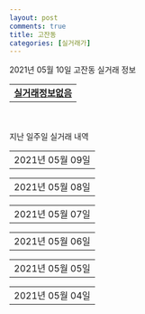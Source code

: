 ```yaml
---
layout: post
comments: true
title: 고잔동
categories: [실거래가]
---
```


2021년 05월 10일 고잔동 실거래 정보

<table>
  <tr>
    <td colspan="4" style="font-weight: bold;"><a href="https://search.naver.com/search.naver?query=실거래정보없음">실거래정보없음</a></td>
  </tr>
    
</table>
    
<div style="margin-top: 50px; margin-bottom: 13px">지난 일주일 실거래 내역</div>

  <table style="width: 100%; margin-bottom: 1px">
      <tr class="header">
        <td>2021년 05월 09일</td>
      </tr>
      <tr class="child" style="display: none">
        <td>
            
        <table>
          <tr>
            <td colspan="4" style="font-weight: bold;"><a href="https://search.naver.com/search.naver?query=실거래정보없음">실거래정보없음</a></td>
          </tr>

        </table>
    
        </td>
      </tr>
  </table>
    
  <table style="width: 100%; margin-bottom: 1px">
      <tr class="header">
        <td>2021년 05월 08일</td>
      </tr>
      <tr class="child" style="display: none">
        <td>
            
        <table>
          <tr>
            <td colspan="4" style="font-weight: bold;"><a href="https://search.naver.com/search.naver?query=고잔롯데캐슬골드파크">고잔롯데캐슬골드파크</a></td>
          </tr>

          <tr>
            <td>매매</td>
            <td>16층</td>
            <td>75.9㎡</td>
            <td>계약일 2021-04-19</td>
          </tr>
          <tr>
            <td colspan="4">63,500<br>기존최고가 63,500</td>
          </tr>
    
        </table>
        <table style="margin-top: 5px">
          <tr>
            <td colspan="4" style="font-weight: bold;"><a href="https://search.naver.com/search.naver?query=네오빌6단지">네오빌6단지</a></td>
          </tr>
    
          <tr>
            <td>전세</td>
            <td>5층</td>
            <td>84.5㎡</td>
            <td>계약일 2021-04-23</td>
          </tr>
          <tr>
            <td colspan="4">34,000</td>
          </tr>
    
        </table>
        <table style="margin-top: 5px">
          <tr>
            <td colspan="4" style="font-weight: bold;"><a href="https://search.naver.com/search.naver?query=호수공원(대림1)">호수공원(대림1)</a></td>
          </tr>
    
          <tr>
            <td>전세</td>
            <td>2층</td>
            <td>87.152㎡</td>
            <td>계약일 2021-05-07</td>
          </tr>
          <tr>
            <td colspan="4">28,000<br>기존최고가 None</td>
          </tr>
    
        </table>
    
        </td>
      </tr>
  </table>
    
  <table style="width: 100%; margin-bottom: 1px">
      <tr class="header">
        <td>2021년 05월 07일</td>
      </tr>
      <tr class="child" style="display: none">
        <td>
            
        <table>
          <tr>
            <td colspan="4" style="font-weight: bold;"><a href="https://search.naver.com/search.naver?query=주공8">주공8</a></td>
          </tr>

          <tr>
            <td>매매</td>
            <td>13층</td>
            <td>54.9㎡</td>
            <td>계약일 2021-04-07</td>
          </tr>
          <tr>
            <td colspan="4">26,500<br>기존최고가 26,500</td>
          </tr>
    
        </table>
        <table style="margin-top: 5px">
          <tr>
            <td colspan="4" style="font-weight: bold;"><a href="https://search.naver.com/search.naver?query=단원마을 금강펜테리움">단원마을 금강펜테리움</a></td>
          </tr>
    
          <tr>
            <td>전세</td>
            <td>10층</td>
            <td>68.867㎡</td>
            <td>계약일 2021-05-06</td>
          </tr>
          <tr>
            <td colspan="4">19,110</td>
          </tr>
    
        </table>
        <table style="margin-top: 5px">
          <tr>
            <td colspan="4" style="font-weight: bold;"><a href="https://search.naver.com/search.naver?query=주공8">주공8</a></td>
          </tr>
    
          <tr>
            <td>전세</td>
            <td>15층</td>
            <td>54.9㎡</td>
            <td>계약일 2021-04-24</td>
          </tr>
          <tr>
            <td colspan="4">15,000</td>
          </tr>
    
        </table>
        <table style="margin-top: 5px">
          <tr>
            <td colspan="4" style="font-weight: bold;"><a href="https://search.naver.com/search.naver?query=푸르지오4차">푸르지오4차</a></td>
          </tr>
    
          <tr>
            <td>월세</td>
            <td>6층</td>
            <td>77.8241㎡</td>
            <td>계약일 2021-04-24</td>
          </tr>
          <tr>
            <td colspan="4">40 (20,000)</td>
          </tr>
    
        </table>
        <table style="margin-top: 5px">
          <tr>
            <td colspan="4" style="font-weight: bold;"><a href="https://search.naver.com/search.naver?query=호수공원(대림1)">호수공원(대림1)</a></td>
          </tr>
    
          <tr>
            <td>전세</td>
            <td>2층</td>
            <td>134.878㎡</td>
            <td>계약일 2021-03-29</td>
          </tr>
          <tr>
            <td colspan="4">48,000<br>기존최고가 None</td>
          </tr>
    
        </table>
    
        </td>
      </tr>
  </table>
    
  <table style="width: 100%; margin-bottom: 1px">
      <tr class="header">
        <td>2021년 05월 06일</td>
      </tr>
      <tr class="child" style="display: none">
        <td>
            
        <table>
          <tr>
            <td colspan="4" style="font-weight: bold;"><a href="https://search.naver.com/search.naver?query=주공그린빌7">주공그린빌7</a></td>
          </tr>

          <tr>
            <td>매매</td>
            <td>2층</td>
            <td>75.6㎡</td>
            <td>계약일 2021-03-29</td>
          </tr>
          <tr>
            <td colspan="4">42,000<br>기존최고가 42,000</td>
          </tr>
    
        </table>
    
        </td>
      </tr>
  </table>
    
  <table style="width: 100%; margin-bottom: 1px">
      <tr class="header">
        <td>2021년 05월 05일</td>
      </tr>
      <tr class="child" style="display: none">
        <td>
            
        <table>
          <tr>
            <td colspan="4" style="font-weight: bold;"><a href="https://search.naver.com/search.naver?query=주공(9단지)">주공(9단지)</a></td>
          </tr>

          <tr>
            <td>매매</td>
            <td>11층</td>
            <td>54.9㎡</td>
            <td>계약일 2021-04-14</td>
          </tr>
          <tr>
            <td colspan="4">34,000<br>기존최고가 34,000</td>
          </tr>
    
        </table>
        <table style="margin-top: 5px">
          <tr>
            <td colspan="4" style="font-weight: bold;"><a href="https://search.naver.com/search.naver?query=주공6">주공6</a></td>
          </tr>
    
          <tr>
            <td>매매</td>
            <td>2층</td>
            <td>39.72㎡</td>
            <td>계약일 2021-04-17</td>
          </tr>
          <tr>
            <td colspan="4">40,000<br>기존최고가 40,000</td>
          </tr>
    
        </table>
        <table style="margin-top: 5px">
          <tr>
            <td colspan="4" style="font-weight: bold;"><a href="https://search.naver.com/search.naver?query=푸르지오1차">푸르지오1차</a></td>
          </tr>
    
          <tr>
            <td>매매</td>
            <td>8층</td>
            <td>84.782㎡</td>
            <td>계약일 2021-04-26</td>
          </tr>
          <tr>
            <td colspan="4">61,000<br>기존최고가 61,000</td>
          </tr>
    
          <tr>
            <td>매매</td>
            <td>3층</td>
            <td>71.1837㎡</td>
            <td>계약일 2021-04-07</td>
          </tr>
          <tr>
            <td colspan="4">35,000<br>기존최고가 35,000</td>
          </tr>
    
        </table>
        <table style="margin-top: 5px">
          <tr>
            <td colspan="4" style="font-weight: bold;"><a href="https://search.naver.com/search.naver?query=호수공원(대림1)">호수공원(대림1)</a></td>
          </tr>
    
          <tr>
            <td>매매</td>
            <td>2층</td>
            <td>87.152㎡</td>
            <td>계약일 2021-04-12</td>
          </tr>
          <tr>
            <td colspan="4">49,500<br>기존최고가 49,500</td>
          </tr>
    
        </table>
        <table style="margin-top: 5px">
          <tr>
            <td colspan="4" style="font-weight: bold;"><a href="https://search.naver.com/search.naver?query=주공(9단지)">주공(9단지)</a></td>
          </tr>
    
          <tr>
            <td>월세</td>
            <td>1층</td>
            <td>54.9㎡</td>
            <td>계약일 2021-03-19</td>
          </tr>
          <tr>
            <td colspan="4">50 (1,000)</td>
          </tr>
    
        </table>
        <table style="margin-top: 5px">
          <tr>
            <td colspan="4" style="font-weight: bold;"><a href="https://search.naver.com/search.naver?query=주공5">주공5</a></td>
          </tr>
    
          <tr>
            <td>월세</td>
            <td>2층</td>
            <td>53.85㎡</td>
            <td>계약일 2021-03-06</td>
          </tr>
          <tr>
            <td colspan="4">20 (300)</td>
          </tr>
    
        </table>
        <table style="margin-top: 5px">
          <tr>
            <td colspan="4" style="font-weight: bold;"><a href="https://search.naver.com/search.naver?query=주공7">주공7</a></td>
          </tr>
    
          <tr>
            <td>전세</td>
            <td>5층</td>
            <td>64.62㎡</td>
            <td>계약일 2021-03-06</td>
          </tr>
          <tr>
            <td colspan="4">19,000</td>
          </tr>
    
        </table>
    
        </td>
      </tr>
  </table>
    
  <table style="width: 100%; margin-bottom: 1px">
      <tr class="header">
        <td>2021년 05월 04일</td>
      </tr>
      <tr class="child" style="display: none">
        <td>
            
        <table>
          <tr>
            <td colspan="4" style="font-weight: bold;"><a href="https://search.naver.com/search.naver?query=주공8">주공8</a></td>
          </tr>

          <tr>
            <td>매매</td>
            <td>14층</td>
            <td>64.62㎡</td>
            <td>계약일 2021-04-03</td>
          </tr>
          <tr>
            <td colspan="4">35,000<br>기존최고가 35,000</td>
          </tr>
    
        </table>
        <table style="margin-top: 5px">
          <tr>
            <td colspan="4" style="font-weight: bold;"><a href="https://search.naver.com/search.naver?query=푸르지오3차">푸르지오3차</a></td>
          </tr>
    
          <tr>
            <td>매매</td>
            <td>11층</td>
            <td>71.55㎡</td>
            <td>계약일 2021-04-12</td>
          </tr>
          <tr>
            <td colspan="4">62,000<br>기존최고가 62,000</td>
          </tr>
    
        </table>
        <table style="margin-top: 5px">
          <tr>
            <td colspan="4" style="font-weight: bold;"><a href="https://search.naver.com/search.naver?query=네오빌6단지">네오빌6단지</a></td>
          </tr>
    
          <tr>
            <td>전세</td>
            <td>7층</td>
            <td>75.51㎡</td>
            <td>계약일 2021-03-27</td>
          </tr>
          <tr>
            <td colspan="4">35,000</td>
          </tr>
    
        </table>
        <table style="margin-top: 5px">
          <tr>
            <td colspan="4" style="font-weight: bold;"><a href="https://search.naver.com/search.naver?query=센트럴푸르지오">센트럴푸르지오</a></td>
          </tr>
    
          <tr>
            <td>전세</td>
            <td>4층</td>
            <td>84.9612㎡</td>
            <td>계약일 2021-03-13</td>
          </tr>
          <tr>
            <td colspan="4">50,000</td>
          </tr>
    
        </table>
        <table style="margin-top: 5px">
          <tr>
            <td colspan="4" style="font-weight: bold;"><a href="https://search.naver.com/search.naver?query=주공8">주공8</a></td>
          </tr>
    
          <tr>
            <td>월세</td>
            <td>6층</td>
            <td>64.62㎡</td>
            <td>계약일 2021-04-12</td>
          </tr>
          <tr>
            <td colspan="4">60 (3,000)</td>
          </tr>
    
          <tr>
            <td>전세</td>
            <td>4층</td>
            <td>61.52㎡</td>
            <td>계약일 2021-05-01</td>
          </tr>
          <tr>
            <td colspan="4">20,000<br>기존최고가 None</td>
          </tr>
    
        </table>
        <table style="margin-top: 5px">
          <tr>
            <td colspan="4" style="font-weight: bold;"><a href="https://search.naver.com/search.naver?query=푸르지오1차">푸르지오1차</a></td>
          </tr>
    
          <tr>
            <td>월세</td>
            <td>1층</td>
            <td>71.1837㎡</td>
            <td>계약일 2021-04-13</td>
          </tr>
          <tr>
            <td colspan="4">100 (5,000)</td>
          </tr>
    
        </table>
        <table style="margin-top: 5px">
          <tr>
            <td colspan="4" style="font-weight: bold;"><a href="https://search.naver.com/search.naver?query=푸르지오3차">푸르지오3차</a></td>
          </tr>
    
          <tr>
            <td>전세</td>
            <td>22층</td>
            <td>121.46㎡</td>
            <td>계약일 2021-03-09</td>
          </tr>
          <tr>
            <td colspan="4">55,000</td>
          </tr>
    
        </table>
        <table style="margin-top: 5px">
          <tr>
            <td colspan="4" style="font-weight: bold;"><a href="https://search.naver.com/search.naver?query=힐스테이트중앙">힐스테이트중앙</a></td>
          </tr>
    
          <tr>
            <td>전세</td>
            <td>29층</td>
            <td>59.9633㎡</td>
            <td>계약일 2021-05-01</td>
          </tr>
          <tr>
            <td colspan="4">41,000</td>
          </tr>
    
        </table>
    
        </td>
      </tr>
  </table>
    

